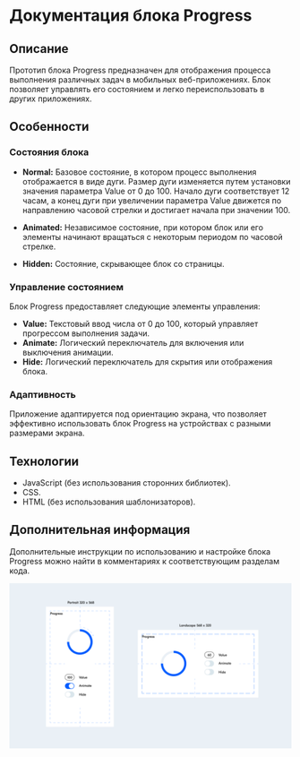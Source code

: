 # Документация блока Progress

## Описание

Прототип блока Progress предназначен для отображения процесса выполнения различных задач в мобильных веб-приложениях. Блок позволяет управлять его состоянием и легко переиспользовать в других приложениях.

## Особенности

### Состояния блока

- **Normal:** Базовое состояние, в котором процесс выполнения отображается в виде дуги. Размер дуги изменяется путем установки значения параметра Value от 0 до 100. Начало дуги соответствует 12 часам, а конец дуги при увеличении параметра Value движется по направлению часовой стрелки и достигает начала при значении 100.

- **Animated:** Независимое состояние, при котором блок или его элементы начинают вращаться с некоторым периодом по часовой стрелке.

- **Hidden:** Состояние, скрывающее блок со страницы.

### Управление состоянием

Блок Progress предоставляет следующие элементы управления:

- **Value:** Текстовый ввод числа от 0 до 100, который управляет прогрессом выполнения задачи.
- **Animate:** Логический переключатель для включения или выключения анимации.
- **Hide:** Логический переключатель для скрытия или отображения блока.

### Адаптивность

Приложение адаптируется под ориентацию экрана, что позволяет эффективно использовать блок Progress на устройствах с разными размерами экрана.

## Технологии

- JavaScript (без использования сторонних библиотек).
- CSS.
- HTML (без использования шаблонизаторов).

## Дополнительная информация

Дополнительные инструкции по использованию и настройке блока Progress можно найти в комментариях к соответствующим разделам кода.

![progress_bar](progress_bar.png)
